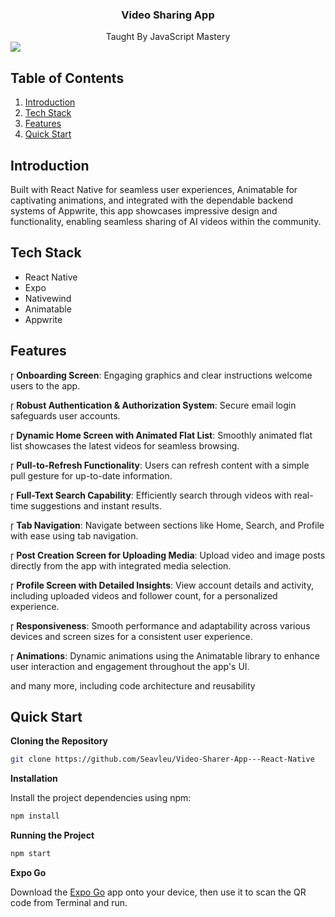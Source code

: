 <div align="center">
<h3 align="center">Video Sharing App</h3>
<div align="center">
   Taught By JavaScript Mastery
</div>
</div>
   <img align="center" src="https://github.com/user-attachments/assets/6f999c83-f0e9-40ee-b2ef-ed9d468623a4">

## <a name="table">Table of Contents</a>

1. [Introduction](#introduction)
2. [Tech Stack](#tech-stack)
3. [Features](#features)
4. [Quick Start](#quick-start)


## <a name="introduction">Introduction</a>

Built with React Native for seamless user experiences, Animatable for captivating animations, and integrated with the dependable backend systems of Appwrite,
this app showcases impressive design and functionality, enabling seamless sharing of AI videos within the community.

## <a name="tech-stack">Tech Stack</a>

- React Native
- Expo
- Nativewind
- Animatable
- Appwrite

## <a name="features">Features</a>

 **Onboarding Screen**: Engaging graphics and clear instructions welcome users to the app.

 **Robust Authentication & Authorization System**: Secure email login safeguards user accounts.

 **Dynamic Home Screen with Animated Flat List**: Smoothly animated flat list showcases the latest videos for seamless browsing.

 **Pull-to-Refresh Functionality**: Users can refresh content with a simple pull gesture for up-to-date information.

 **Full-Text Search Capability**: Efficiently search through videos with real-time suggestions and instant results.

 **Tab Navigation**: Navigate between sections like Home, Search, and Profile with ease using tab navigation.

 **Post Creation Screen for Uploading Media**: Upload video and image posts directly from the app with integrated media selection.

 **Profile Screen with Detailed Insights**: View account details and activity, including uploaded videos and follower count, for a personalized experience.

 **Responsiveness**: Smooth performance and adaptability across various devices and screen sizes for a consistent user experience.

 **Animations**: Dynamic animations using the Animatable library to enhance user interaction and engagement throughout the app's UI.

and many more, including code architecture and reusability

## <a name="quick-start">Quick Start</a>


**Cloning the Repository**

```bash
git clone https://github.com/Seavleu/Video-Sharer-App---React-Native

```

**Installation**

Install the project dependencies using npm:

```bash
npm install
```

**Running the Project**

```bash
npm start
```

**Expo Go**

Download the [Expo Go](https://expo.dev/go) app onto your device, then use it to scan the QR code from Terminal and run.
